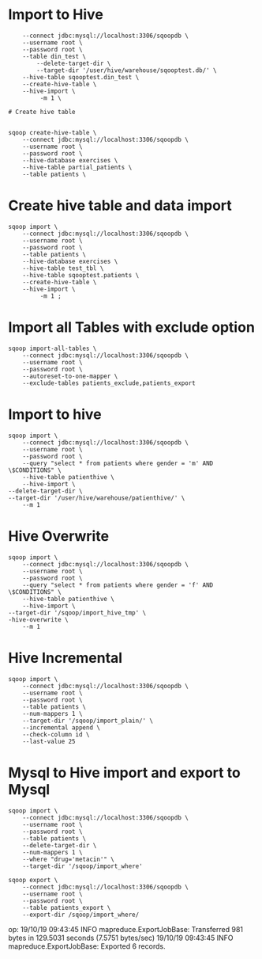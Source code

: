 

# Import to Hive 
```sqoop import \
	--connect jdbc:mysql://localhost:3306/sqoopdb \
	--username root \
	--password root \
	--table din_test \
        --delete-target-dir \
        --target-dir '/user/hive/warehouse/sqooptest.db/' \
	--hive-table sqooptest.din_test \
	--create-hive-table \
	--hive-import \
         -m 1 \
	
# Create hive table 


sqoop create-hive-table \
	--connect jdbc:mysql://localhost:3306/sqoopdb \
	--username root \
	--password root \
	--hive-database exercises \
	--hive-table partial_patients \
	--table patients \
```


# Create hive table and data import
```
sqoop import \
	--connect jdbc:mysql://localhost:3306/sqoopdb \
	--username root \
	--password root \
	--table patients \
	--hive-database exercises \
	--hive-table test_tbl \
	--hive-table sqooptest.patients \
	--create-hive-table \
	--hive-import \
         -m 1 ;
```
# Import all Tables with exclude option
```
sqoop import-all-tables \
	--connect jdbc:mysql://localhost:3306/sqoopdb \
	--username root \
	--password root \
	--autoreset-to-one-mapper \
	--exclude-tables patients_exclude,patients_export
```
# Import to hive
```
sqoop import \
	--connect jdbc:mysql://localhost:3306/sqoopdb \
	--username root \
	--password root \
	--query "select * from patients where gender = 'm' AND \$CONDITIONS" \
	--hive-table patienthive \
	--hive-import \
--delete-target-dir \
--target-dir '/user/hive/warehouse/patienthive/' \
	--m 1 
```
# Hive Overwrite
```
sqoop import \
	--connect jdbc:mysql://localhost:3306/sqoopdb \
	--username root \
	--password root \
	--query "select * from patients where gender = 'f' AND \$CONDITIONS" \
	--hive-table patienthive \
	--hive-import \
--target-dir '/sqoop/import_hive_tmp' \
-hive-overwrite \
	--m 1 
```	
# Hive Incremental
```
sqoop import \
	--connect jdbc:mysql://localhost:3306/sqoopdb \
	--username root \
	--password root \
	--table patients \
	--num-mappers 1 \
	--target-dir '/sqoop/import_plain/' \
	--incremental append \
	--check-column id \
	--last-value 25 
```

# Mysql to Hive import and export to Mysql
```
sqoop import \
	--connect jdbc:mysql://localhost:3306/sqoopdb \
	--username root \
	--password root \
	--table patients \
	--delete-target-dir \
	--num-mappers 1 \
	--where "drug='metacin'" \
	--target-dir '/sqoop/import_where'

sqoop export \
	--connect jdbc:mysql://localhost:3306/sqoopdb \
	--username root \
	--password root \
	--table patients_export \
	--export-dir /sqoop/import_where/
```
op:
19/10/19 09:43:45 INFO mapreduce.ExportJobBase: Transferred 981 bytes in 129.5031 seconds (7.5751 bytes/sec)
19/10/19 09:43:45 INFO mapreduce.ExportJobBase: Exported 6 records.

